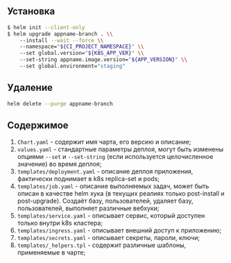 ## Установка

```bash
$ helm init --client-only
$ helm upgrade appname-branch . \\
    --install --wait --force \\
    --namespace="${CI_PROJECT_NAMESPACE}" \\
    --set global.version="${K8S_APP_VER}" \\
    --set-string appname.image.version="${APP_VERSION}" \\
    --set global.environment="staging"
```

## Удаление

```bash
helm delete --purge appname-branch
```

## Содержимое

1. `Chart.yaml` - содержит имя чарта, его версию и описание;
2. `values.yaml` - стандартные параметры деплоя, могут быть изменены опциями `--set` и `--set-string` (если используется целочисленное значение) во время деплоя;
3. `templates/deployment.yaml` - описание деплоя приложения, фактически поднимает в k8s replica-set и pods;
4. `templates/job.yaml` - описание выполняемых задач, может быть описан в качестве helm хука (в текущих реалиях только post-install и post-upgrade). Создаёт базу, пользователей, удаляет базу, пользователей, выполняет различные вебхуки;
5. `templates/service.yaml` - описывает сервис, который доступен только внутри k8s кластера;
6. `templates/ingress.yaml` - описывает внешний доступ к приложению;
7. `templates/secrets.yaml` - описывает секреты, пароли, ключи;
8. `templates/_helpers.tpl` - содержит различные шаблоны, применяемые в чарте;
